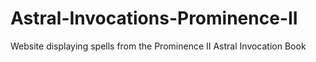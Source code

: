 # Astral-Invocations-Prominence-II
 Website displaying spells from the Prominence II Astral Invocation Book
